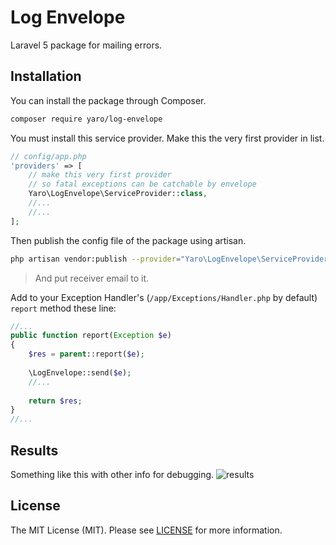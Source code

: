 # Log Envelope

Laravel 5 package for mailing errors.


## Installation 

You can install the package through Composer.
```bash
composer require yaro/log-envelope
```
You must install this service provider. Make this the very first provider in list.
```php
// config/app.php
'providers' => [
    // make this very first provider
    // so fatal exceptions can be catchable by envelope
    Yaro\LogEnvelope\ServiceProvider::class,
    //...
    //...
];
```

Then publish the config file of the package using artisan.
```bash
php artisan vendor:publish --provider="Yaro\LogEnvelope\ServiceProvider"
```

>And put receiver email to it.


Add to your Exception Handler's (```/app/Exceptions/Handler.php``` by default) ```report``` method these line:
```php
//...
public function report(Exception $e)
{
    $res = parent::report($e);
    
    \LogEnvelope::send($e);
    //...
    
    return $res; 
}
//...
```

## Results
Something like this with other info for debugging.
![results](https://raw.githubusercontent.com/Cherry-Pie/LogEnvelope/master/envelope.png)


## License
The MIT License (MIT). Please see [LICENSE](https://github.com/Cherry-Pie/LogEnvelope/blob/master/LICENSE) for more information.
